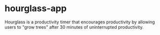 # hourglass-app

Hourglass is a productivity timer that encourages productivity by allowing users to "grow trees" after 30 minutes of uninterrupted productivity.
